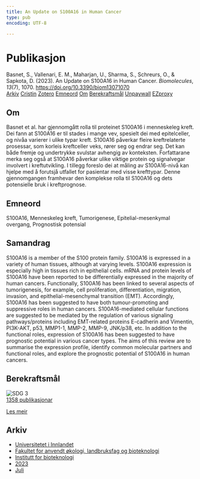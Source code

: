 ```yaml
---
title: An Update on S100A16 in Human Cancer
type: pub
encoding: UTF-8

---
```

<h1>Publikasjon</h1>
<article id="csl-bib-container-VZ4EFQCL" class="csl-bib-container">
  <div class="csl-bib-body"> <div class="csl-entry">Basnet, S., Vallenari, E. M., Maharjan, U., Sharma, S., Schreurs, O., &#38; Sapkota, D. (2023). An Update on S100A16 in Human Cancer. <i>Biomolecules</i>, <i>13</i>(7), 1070. <a href="https://doi.org/10.3390/biom13071070">https://doi.org/10.3390/biom13071070</a></div> </div>
  <div class="csl-bib-buttons">
    <a href="#taxonomy-article-VZ4EFQCL" alt="archive" class="csl-bib-button">Arkiv</a>
    <a href="https://app.cristin.no/results/show.jsf?id=2161527" alt="Cristin" class="csl-bib-button">Cristin</a>
    <a href="http://zotero.org/groups/5881554/items/VZ4EFQCL" alt="Zotero" class="csl-bib-button">Zotero</a>
    <a href="#keywords-article-VZ4EFQCL" alt="keywords" class="csl-bib-button">Emneord</a>
    <a href="#about-article-VZ4EFQCL" alt="about_pub" class="csl-bib-button">Om</a>
    <a href="#sdg-article-VZ4EFQCL" alt="sdg" class="csl-bib-button">Berekraftsmål</a>
    <a href="https://www.mdpi.com/2218-273X/13/7/1070/pdf?version=1688372042" alt="Unpaywall" class="csl-bib-button">Unpaywall</a>
    <a href="https://www.mdpi.com/2218-273X/13/7/1070/pdf?version=1688372042" alt="EZproxy" class="csl-bib-button">EZproxy</a>
  </div>
  <div id="csl-bib-meta-container-VZ4EFQCL"></div>
</article>
<div id="csl-bib-meta-VZ4EFQCL" class="csl-bib-meta">
  <article id="about-article-VZ4EFQCL" class="about_pub-article">
    <h1>Om</h1>
    Basnet et al. har gjennomgått rolla til proteinet S100A16 i menneskeleg kreft. Dei fann at S100A16 er til stades i mange vev, spesielt dei med epitelceller, og nivåa varierer i ulike typar kreft. S100A16 påverkar fleire kreftrelaterte prosessar, som korleis kreftceller veks, rører seg og endrar seg. Det kan både fremje og undertrykke svulstar avhengig av konteksten. Forfattarane merka seg også at S100A16 påverkar ulike viktige protein og signalvegar involvert i kreftutvikling. I tillegg foreslo dei at måling av S100A16-nivå kan hjelpe med å forutsjå utfallet for pasientar med visse krefttypar. Denne gjennomgangen framhevar den komplekse rolla til S100A16 og dets potensielle bruk i kreftprognose.
  </article>
  <article id="keywords-article-VZ4EFQCL" class="keywords-article">
    <h1>Emneord</h1>
    S100A16, Menneskeleg kreft, Tumorigenese, Epitelial-mesenkymal overgang, Prognostisk potensial
  </article>
  <article id="abstract-article-VZ4EFQCL" class="abstract-article">
    <h1>Samandrag</h1>
    S100A16 is a member of the S100 protein family. S100A16 is expressed in a variety of human tissues, although at varying levels. S100A16 expression is especially high in tissues rich in epithelial cells. mRNA and protein levels of S100A16 have been reported to be differentially expressed in the majority of human cancers. Functionally, S100A16 has been linked to several aspects of tumorigenesis, for example, cell proliferation, differentiation, migration, invasion, and epithelial-mesenchymal transition (EMT). Accordingly, S100A16 has been suggested to have both tumour-promoting and suppressive roles in human cancers. S100A16-mediated cellular functions are suggested to be mediated by the regulation of various signaling pathways/proteins including EMT-related proteins E-cadherin and Vimentin, PI3K-AKT, p53, MMP1-1, MMP-2, MMP-9, JNK/p38, etc. In addition to the functional roles, expression of S100A16 has been suggested to have prognostic potential in various cancer types. The aims of this review are to summarise the expression profile, identify common molecular partners and functional roles, and explore the prognostic potential of S100A16 in human cancers.
  </article>
  <article id="sdg-article-VZ4EFQCL" class="sdg-article">
    <h1>Berekraftsmål</h1>
    <div class="sdg-container"><div id="sdg3" class="sdg">
        <img src="{{< params subfolder >}}images/sdg/sdg03_nn.png" class="image" alt="SDG 3">
        <div class="sdg-overlay">
          <a href="{{< params subfolder >}}nn/archive/?sdg=3#archive" class="sdg-publication-count"><span>1358</span> publikasjonar</a>
          <p><a href="https://fn.no/om-fn/fns-baerekraftsmaal/god-helse-og-livskvalitet?lang=nno-NO" class="sdg-read-more">Les meir</a></p>
        </div>
      </div></div>
  </article>
  <article id="taxonomy-article-VZ4EFQCL" class="taxonomy-article">
    <h1>Arkiv</h1>
    <ul>
      <li><a href="{{< params subfolder >}}nn/archive/?key=3DCRN523">Universitetet i Innlandet</a></li>
      <li><a href="{{< params subfolder >}}nn/archive/?key=T77LXH6D">Fakultet for anvendt økologi, landbruksfag og bioteknologi</a></li>
      <li><a href="{{< params subfolder >}}nn/archive/?key=VL6KDQ85">Institutt for bioteknologi</a></li>
      <li><a href="{{< params subfolder >}}nn/archive/?key=IK56H2PP">2023</a></li>
      <li><a href="{{< params subfolder >}}nn/archive/?key=B96CHASY">Juli</a></li>
    </ul>
  </article>
</div>
